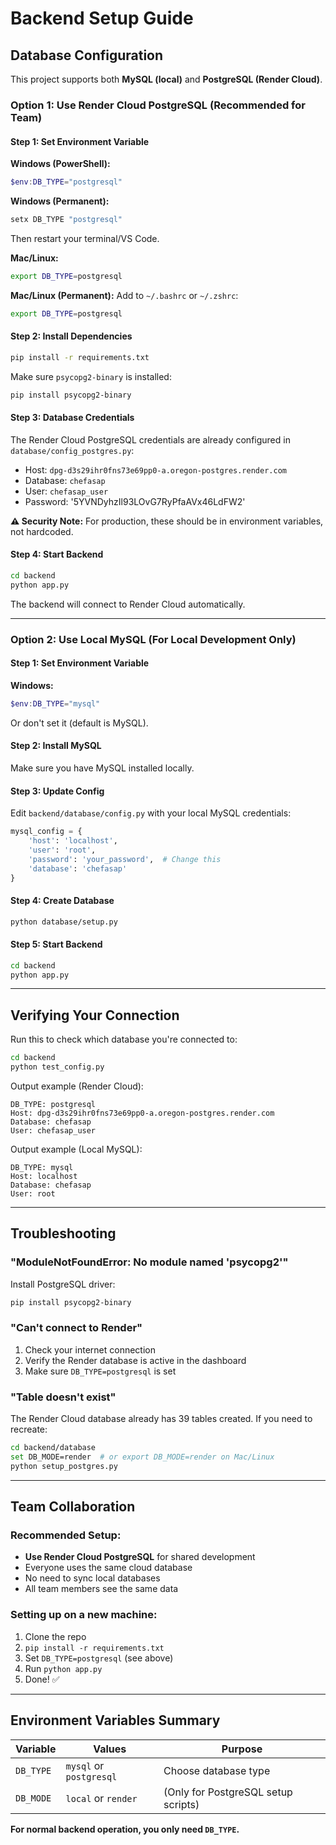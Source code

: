 # Backend Setup Guide

## Database Configuration

This project supports both **MySQL (local)** and **PostgreSQL (Render Cloud)**.

### Option 1: Use Render Cloud PostgreSQL (Recommended for Team)

#### Step 1: Set Environment Variable

**Windows (PowerShell):**
```powershell
$env:DB_TYPE="postgresql"
```

**Windows (Permanent):**
```cmd
setx DB_TYPE "postgresql"
```
Then restart your terminal/VS Code.

**Mac/Linux:**
```bash
export DB_TYPE=postgresql
```

**Mac/Linux (Permanent):**
Add to `~/.bashrc` or `~/.zshrc`:
```bash
export DB_TYPE=postgresql
```

#### Step 2: Install Dependencies

```bash
pip install -r requirements.txt
```

Make sure `psycopg2-binary` is installed:
```bash
pip install psycopg2-binary
```

#### Step 3: Database Credentials

The Render Cloud PostgreSQL credentials are already configured in `database/config_postgres.py`:
- Host: `dpg-d3s29ihr0fns73e69pp0-a.oregon-postgres.render.com`
- Database: `chefasap`
- User: `chefasap_user`
- Password: '5YVNDyhzIl93LOvG7RyPfaAVx46LdFW2'

**⚠️ Security Note:** For production, these should be in environment variables, not hardcoded.

#### Step 4: Start Backend

```bash
cd backend
python app.py
```

The backend will connect to Render Cloud automatically.

---

### Option 2: Use Local MySQL (For Local Development Only)

#### Step 1: Set Environment Variable

**Windows:**
```powershell
$env:DB_TYPE="mysql"
```

Or don't set it (default is MySQL).

#### Step 2: Install MySQL

Make sure you have MySQL installed locally.

#### Step 3: Update Config

Edit `backend/database/config.py` with your local MySQL credentials:
```python
mysql_config = {
    'host': 'localhost',
    'user': 'root',
    'password': 'your_password',  # Change this
    'database': 'chefasap'
}
```

#### Step 4: Create Database

```bash
python database/setup.py
```

#### Step 5: Start Backend

```bash
cd backend
python app.py
```

---

## Verifying Your Connection

Run this to check which database you're connected to:

```bash
cd backend
python test_config.py
```

Output example (Render Cloud):
```
DB_TYPE: postgresql
Host: dpg-d3s29ihr0fns73e69pp0-a.oregon-postgres.render.com
Database: chefasap
User: chefasap_user
```

Output example (Local MySQL):
```
DB_TYPE: mysql
Host: localhost
Database: chefasap
User: root
```

---

## Troubleshooting

### "ModuleNotFoundError: No module named 'psycopg2'"

Install PostgreSQL driver:
```bash
pip install psycopg2-binary
```

### "Can't connect to Render"

1. Check your internet connection
2. Verify the Render database is active in the dashboard
3. Make sure `DB_TYPE=postgresql` is set

### "Table doesn't exist"

The Render Cloud database already has 39 tables created. If you need to recreate:
```bash
cd backend/database
set DB_MODE=render  # or export DB_MODE=render on Mac/Linux
python setup_postgres.py
```

---

## Team Collaboration

### Recommended Setup:
- **Use Render Cloud PostgreSQL** for shared development
- Everyone uses the same cloud database
- No need to sync local databases
- All team members see the same data

### Setting up on a new machine:
1. Clone the repo
2. `pip install -r requirements.txt`
3. Set `DB_TYPE=postgresql` (see above)
4. Run `python app.py`
5. Done! ✅

---

## Environment Variables Summary

| Variable | Values | Purpose |
|----------|--------|---------|
| `DB_TYPE` | `mysql` or `postgresql` | Choose database type |
| `DB_MODE` | `local` or `render` | (Only for PostgreSQL setup scripts) |

**For normal backend operation, you only need `DB_TYPE`.**
